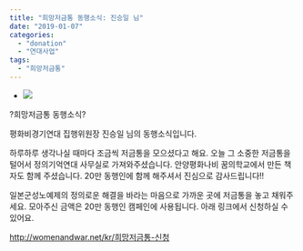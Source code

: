 ```yaml
---
title: "희망저금통 동행소식: 진승일 님"
date: "2019-01-07"
categories: 
  - "donation"
  - "연대사업"
tags: 
  - "희망저금통"
---
```


- ![](https://r2.womenandwar.net/2019/01/photo_2019-01-07_15-41-21-1024x680.jpg)
    

?희망저금통 동행소식?

평화비경기연대 집행위원장 진승일 님의 동행소식입니다.

하루하루 생각나실 때마다 조금씩 저금통을 모으셨다고 해요. 오늘 그 소중한 저금통을 털어서 정의기억연대 사무실로 가져와주셨습니다. 안양평화나비 꿈의학교에서 만든 책자도 함께 주셨습니다. 20만 동행인에 함께 해주셔서 진심으로 감사드립니다!!

일본군성노예제의 정의로운 해결을 바라는 마음으로 가까운 곳에 저금통을 놓고 채워주세요. 모아주신 금액은 20만 동행인 캠페인에 사용됩니다. 아래 링크에서 신청하실 수 있어요.

http://womenandwar.net/kr/희망저금통-신청

